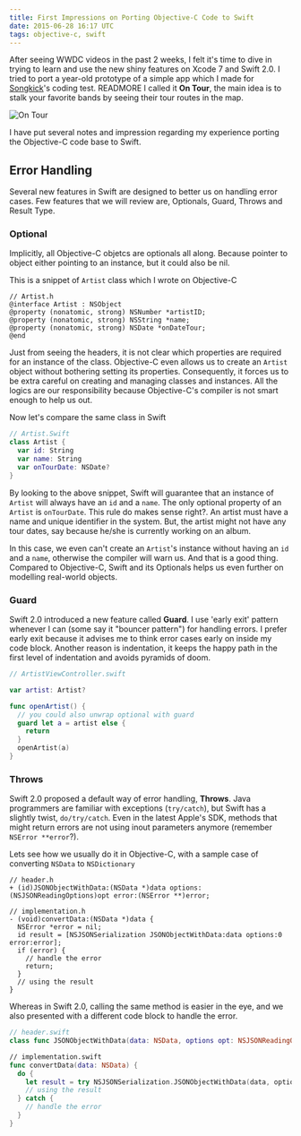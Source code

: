 ```yaml
---
title: First Impressions on Porting Objective-C Code to Swift
date: 2015-06-28 16:17 UTC
tags: objective-c, swift
---
```


After seeing WWDC videos in the past 2 weeks, I felt it's time to dive in trying to learn and use the new shiny features on Xcode 7 and Swift 2.0. I tried to port a year-old prototype of a simple app which I made for [Songkick](https://songkick.com)'s coding test. READMORE I called it __On Tour__, the main idea is to stalk your favorite bands by seeing their tour routes in the map.

![On Tour](blog/2015-06-28-porting-mini-project-objc-to-swift/ontour.gif)

I have put several notes and impression regarding my experience porting the Objective-C code base to Swift.

## Error Handling
Several new features in Swift are designed to better us on handling error cases. Few features that we will review are, Optionals, Guard, Throws and Result Type.

### Optional
Implicitly, all Objective-C objetcs are optionals all along. Because pointer to object either pointing to an instance, but it could also be nil.

This is a snippet of `Artist` class which I wrote on Objective-C

```objc
// Artist.h
@interface Artist : NSObject
@property (nonatomic, strong) NSNumber *artistID;
@property (nonatomic, strong) NSString *name;
@property (nonatomic, strong) NSDate *onDateTour;
@end
```

Just from seeing the headers, it is not clear which properties are required for an instance of the class. Objective-C even allows us to create an `Artist` object without bothering setting its properties. Consequently, it forces us to be extra careful on creating and managing classes and instances. All the logics are our responsibility because Objective-C's compiler is not smart enough to help us out.

Now let's compare the same class in Swift

```swift
// Artist.Swift
class Artist {
  var id: String
  var name: String
  var onTourDate: NSDate?
}
```

By looking to the above snippet, Swift will guarantee that an instance of `Artist` will always have an `id` and a `name`. The only optional property of an `Artist` is `onTourDate`. This rule do makes sense right?. An artist must have a name and unique identifier in the system. But, the artist might not have any tour dates, say because he/she is currently working on an album.

In this case, we even can't create an `Artist`'s instance without having an `id` and a `name`, otherwise the compiler will warn us. And that is a good thing. Compared to Objective-C, Swift and its Optionals helps us even further on modelling real-world objects.

### Guard
Swift 2.0 introduced a new feature called __Guard__. I use 'early exit' pattern whenever I can (some say it "bouncer pattern") for handling errors. I prefer early exit because it advises me to think error cases early on inside my code block. Another reason is indentation, it keeps the happy path in the first level of indentation and avoids pyramids of doom.

```swift
// ArtistViewController.swift

var artist: Artist?

func openArtist() {
  // you could also unwrap optional with guard
  guard let a = artist else {
    return
  }
  openArtist(a)
}
```

### Throws

Swift 2.0 proposed a default way of error handling, __Throws__. Java programmers are familiar with exceptions (`try/catch`), but Swift has a slightly twist, `do/try/catch`. Even in the latest Apple's SDK, methods that might return errors are not using inout parameters anymore (remember `NSError **error`?).

Lets see how we usually do it in Objective-C, with a sample case of converting `NSData` to `NSDictionary`

```objc
// header.h
+ (id)JSONObjectWithData:(NSData *)data options:(NSJSONReadingOptions)opt error:(NSError **)error;

// implementation.h
- (void)convertData:(NSData *)data {
  NSError *error = nil;
  id result = [NSJSONSerialization JSONObjectWithData:data options:0 error:error];
  if (error) {
    // handle the error
    return;
  }
  // using the result
}
```

Whereas in Swift 2.0, calling the same method is easier in the eye, and we also presented with a different code block to handle the error.

```swift
// header.swift
class func JSONObjectWithData(data: NSData, options opt: NSJSONReadingOptions) throws -> AnyObject

// implementation.swift
func convertData(data: NSData) {
  do {
    let result = try NSJSONSerialization.JSONObjectWithData(data, options: .AllowFragments) as! [String: AnyObject]
    // using the result
  } catch {
    // handle the error
  }
}
```
